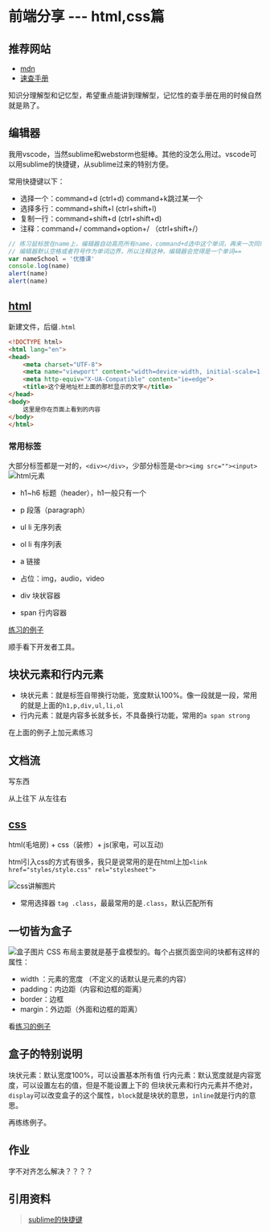 # 前端分享 --- html,css篇

## 推荐网站

* [mdn](https://developer.mozilla.org/zh-CN/docs/Web)  
* [速查手册](http://demo.haoji.me/notebook/?from=xa)  

知识分理解型和记忆型，希望重点能讲到理解型，记忆性的查手册在用的时候自然就是熟了。

## 编辑器

我用vscode，当然sublime和webstorm也挺棒。其他的没怎么用过。vscode可以用sublime的快捷键，从sublime过来的特别方便。

常用快捷键以下：

* 选择一个：command+d (ctrl+d) command+k跳过某一个
* 选择多行：command+shift+l (ctrl+shift+l)
* 复制一行：command+shift+d (ctrl+shift+d)
* 注释：command+/ command+option+/  （ctrl+shift+/）


```js
// 练习鼠标放在name上，编辑器自动高亮所有name，command+d选中这个单词，再来一次同时选中下一个
// 编辑器默认空格或者符号作为单词边界，所以注释这种，编辑器会觉得是一个单词==
var nameSchool = '优播课'
console.log(name)
alert(name)
alert(name)
```

## [html](https://developer.mozilla.org/zh-CN/docs/Learn/Getting_started_with_the_web/HTML_basics)

新建文件，后缀`.html`

```html
<!DOCTYPE html>
<html lang="en">
<head>
    <meta charset="UTF-8">
    <meta name="viewport" content="width=device-width, initial-scale=1.0">
    <meta http-equiv="X-UA-Compatible" content="ie=edge">
    <title>这个是地址栏上面的那栏显示的文字</title>
</head>
<body>
    这里是你在页面上看到的内容
</body>
</html>
```

### 常用标签

大部分标签都是一对的，`<div></div>`，少部分标签是`<br><img src=""><input>`
![html元素](https://mdn.mozillademos.org/files/16475/element.png)

* h1~h6 标题（header），h1一般只有一个
* p 段落（paragraph）
* ul li 无序列表
* ol li 有序列表
* a 链接
* 占位：img，audio，video

* div 块状容器
* span 行内容器

[练习的例子](https://mbd.baidu.com/newspage/data/landingsuper?context=%7B%22nid%22%3A%22news_9134681859580901557%22%7D&n_type=0&p_from=1)

顺手看下开发者工具。

## 块状元素和行内元素

* 块状元素：就是标签自带换行功能，宽度默认100%。像一段就是一段，常用的就是上面的`h1,p,div,ul,li,ol`
* 行内元素：就是内容多长就多长，不具备换行功能，常用的`a span strong`

在上面的例子上加元素练习

## 文档流

写东西

从上往下
从左往右

## [css](https://developer.mozilla.org/zh-CN/docs/Learn/Getting_started_with_the_web/CSS_basics)

html(毛培房) + css（装修）+ js(家电，可以互动)

html引入css的方式有很多，我只是说常用的是在html上加`<link href="styles/style.css" rel="stylesheet">`

![css讲解图片](https://mdn.mozillademos.org/files/16483/css-declaration.png)

* 常用选择器 `tag .class`，最最常用的是`.class`，默认匹配所有

## 一切皆为盒子

![盒子图片](https://mdn.mozillademos.org/files/9443/box-model.png)
CSS 布局主要就是基于盒模型的。每个占据页面空间的块都有这样的属性：

* width ：元素的宽度 （不定义的话默认是元素的内容）
* padding：内边距（内容和边框的距离）
* border：边框
* margin：外边距（外面和边框的距离）

看[练习的例子](https://mbd.baidu.com/newspage/data/landingsuper?context=%7B%22nid%22%3A%22news_9134681859580901557%22%7D&n_type=0&p_from=1)

## 盒子的特别说明

块状元素：默认宽度100%，可以设置基本所有值
行内元素：默认宽度就是内容宽度，可以设置左右的值，但是不能设置上下的
但块状元素和行内元素并不绝对，`display`可以改变盒子的这个属性，`block`就是块状的意思，`inline`就是行内的意思。

再练练例子。


## 作业

字不对齐怎么解决？？？？

## 引用资料

> [sublime的快捷键](http://blog.jobbole.com/82527/)